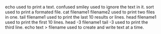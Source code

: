 echo used to print a text.
confused smiley used to ignore the text in it.
sort used to print a formated file.
cat filename1 filename2 used to print two files in one.
tail filename1 used to print the last 10 results or lines.
head filename1 used to print the first 10 lines.
head -3 filename1 tail -3 used to print the third line.
echo text > filename used to create and write text at a time.  
